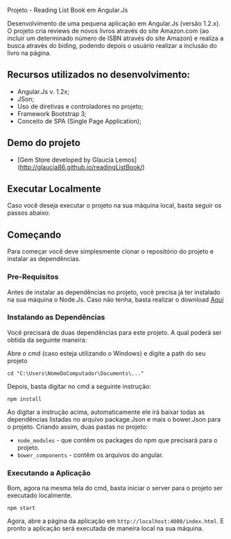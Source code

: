 Projeto - Reading List Book em Angular.Js

Desenvolvimento de uma pequena aplicação em Angular.Js (versão 1.2.x). O projeto cria reviews de novos livros através do site Amazon.com (ao incluir um determinado número de ISBN através do site Amazon) e realiza a busca através do biding, podendo depois o usuário realizar a inclusão do livro na página.

## Recursos utilizados no desenvolvimento:

- Angular.Js v. 1.2x;
- JSon;
- Uso de diretivas e controladores no projeto;
- Framework Bootstrap 3;
- Conceito de SPA (Single Page Application);

## Demo do projeto

- [Gem Store developed by Glaucia Lemos] (http://glaucia86.github.io/readingListBook/)

## Executar Localmente

Caso você deseja executar o projeto na sua máquina local, basta seguir os passos abaixo:

## Começando

Para começar você deve simplesmente clonar o repositório do projeto e instalar as dependências.

### Pre-Requisitos

Antes de instalar as dependências no projeto, você precisa já ter instalado na sua máquina o Node.Js. Caso não tenha, basta realizar o download [Aqui](https://nodejs.org/en/)

### Instalando as Dependências

Você precisará de duas dependências para este projeto. A qual poderá ser obtida da seguinte maneira:

Abre o cmd (caso esteja utilizando o Windows) e digite a path do seu projeto

```
cd "C:\Users\NomeDoComputador\Documents\..."
```

Depois, basta digitar no cmd a seguinte instrução:

```
npm install
```

Ao digitar a instrução acima, automaticamente ele irá baixar todas as dependências listadas no arquivo package.Json e mais o bower.Json para o projeto. Criando assim, duas pastas no projeto: 

* `node_modules` - que contêm os packages do npm que precisará para o projeto.
* `bower_components` - contêm os arquivos do angular.

### Executando a Aplicação

Bom, agora na mesma tela do cmd, basta iniciar o server para o projeto ser executado localmente.

```
npm start
```

Agora, abre a página da aplicação em `http://localhost:4000/index.html`. E pronto a aplicação será executada de maneira local na sua máquina.









